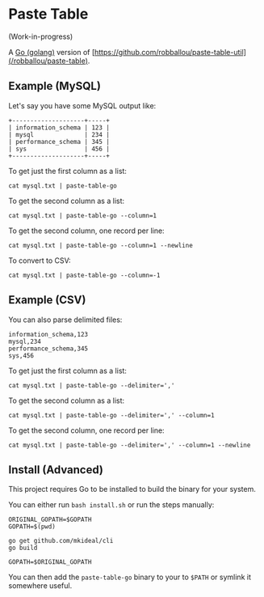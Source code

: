 # Paste Table

(Work-in-progress)

A [Go (golang)](https://golang.org) version of [https://github.com/robballou/paste-table-util](/robballou/paste-table).

## Example (MySQL)

Let's say you have some MySQL output like:

    +--------------------+-----+
    | information_schema | 123 |
    | mysql              | 234 |
    | performance_schema | 345 |
    | sys                | 456 |
    +--------------------+-----+

To get just the first column as a list:

    cat mysql.txt | paste-table-go

To get the second column as a list:

    cat mysql.txt | paste-table-go --column=1

To get the second column, one record per line:

    cat mysql.txt | paste-table-go --column=1 --newline

To convert to CSV:

    cat mysql.txt | paste-table-go --column=-1

## Example (CSV)

You can also parse delimited files:

    information_schema,123
    mysql,234
    performance_schema,345
    sys,456

To get just the first column as a list:

    cat mysql.txt | paste-table-go --delimiter=','

To get the second column as a list:

    cat mysql.txt | paste-table-go --delimiter=',' --column=1

To get the second column, one record per line:

    cat mysql.txt | paste-table-go --delimiter=',' --column=1 --newline

## Install (Advanced)

This project requires Go to be installed to build the binary for your system.

You can either run `bash install.sh` or run the steps manually:

    ORIGINAL_GOPATH=$GOPATH
    GOPATH=$(pwd)

    go get github.com/mkideal/cli
    go build

    GOPATH=$ORIGINAL_GOPATH

You can then add the `paste-table-go` binary to your to `$PATH` or symlink it somewhere useful.
